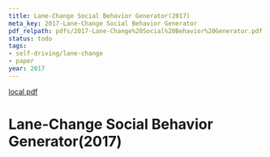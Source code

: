 ```yaml
---
title: Lane-Change Social Behavior Generator(2017)
meta_key: 2017-Lane-Change Social Behavior Generator
pdf_relpath: pdfs/2017-Lane-Change%20Social%20Behavior%20Generator.pdf
status: todo
tags:
- self-driving/lane-change
- paper
year: 2017
---
```


[local pdf](../../../pdfs/2017-Lane-Change%20Social%20Behavior%20Generator.pdf)

# Lane-Change Social Behavior Generator(2017)
